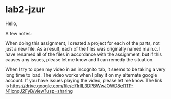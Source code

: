 # lab2-jzur
Hello,

A few notes:

When doing this assignment, I created a project for each of the parts, not just a new file. As a result, each of the files was originally named main.c.
I have renamed all of the files in accordance with the assignment, but if this causes any issues, please let me know and I can remedy the situation.

When I try to open my video in an incognito tab, it seems to be taking a very long time to load. The video works when I play it on my alternate google account. If you have issues 
playing the video, please let me know. The link is https://drive.google.com/file/d/1rIlL3DPBWwJOWD8el1TP-N1IcnqJ2FyB/view?usp=sharing

